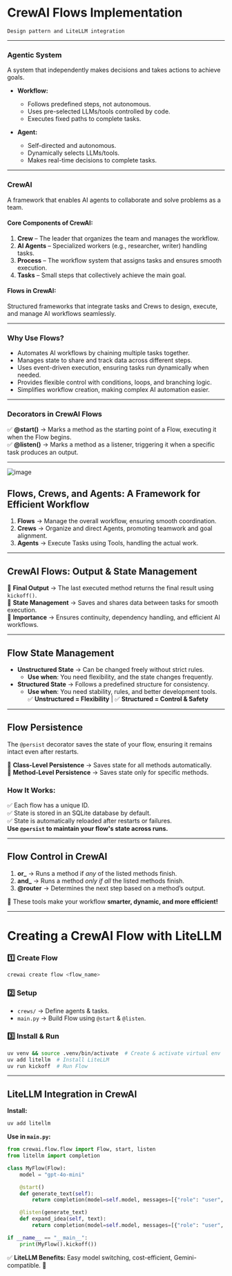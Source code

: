 
# **CrewAI Flows Implementation**

    Design pattern and LiteLLM integration

---

### **Agentic System**  
A system that independently makes decisions and takes actions to achieve goals.  

- **Workflow:**  
  - Follows predefined steps, not autonomous.  
  - Uses pre-selected LLMs/tools controlled by code.  
  - Executes fixed paths to complete tasks.
    
- **Agent:**  
  - Self-directed and autonomous.  
  - Dynamically selects LLMs/tools.  
  - Makes real-time decisions to complete tasks.  

 

---

### **CrewAI**  
A framework that enables AI agents to collaborate and solve problems as a team.  

#### **Core Components of CrewAI:**  
1. **Crew** – The leader that organizes the team and manages the workflow.  
2. **AI Agents** – Specialized workers (e.g., researcher, writer) handling tasks.  
3. **Process** – The workflow system that assigns tasks and ensures smooth execution.  
4. **Tasks** – Small steps that collectively achieve the main goal.

   

#### **Flows in CrewAI:**  
Structured frameworks that integrate tasks and Crews to design, execute, and manage AI workflows seamlessly.  

---


### **Why Use Flows?**  
- Automates AI workflows by chaining multiple tasks together.  
- Manages state to share and track data across different steps.  
- Uses event-driven execution, ensuring tasks run dynamically when needed.  
- Provides flexible control with conditions, loops, and branching logic.  
- Simplifies workflow creation, making complex AI automation easier.  

---

### **Decorators in CrewAI Flows**  
✅ **@start()** → Marks a method as the starting point of a Flow, executing it when the Flow begins.  
✅ **@listen()** → Marks a method as a listener, triggering it when a specific task produces an output.  

---


![image](https://github.com/user-attachments/assets/d22524ea-a65f-4bd5-a2a4-b592e5e190c2)


## **Flows, Crews, and Agents: A Framework for Efficient Workflow**
1. **Flows** → Manage the overall workflow, ensuring smooth coordination.  
2. **Crews** → Organize and direct Agents, promoting teamwork and goal alignment.  
3. **Agents** → Execute Tasks using Tools, handling the actual work.  

---

## **CrewAI Flows: Output & State Management**  
🔹 **Final Output** → The last executed method returns the final result using `kickoff()`.  
🔹 **State Management** → Saves and shares data between tasks for smooth execution.  
🔹 **Importance** → Ensures continuity, dependency handling, and efficient AI workflows.  

---

## **Flow State Management**  
- **Unstructured State** → Can be changed freely without strict rules.  
  - **Use when**: You need flexibility, and the state changes frequently.  
- **Structured State** → Follows a predefined structure for consistency.  
  - **Use when**: You need stability, rules, and better development tools.  
✅ **Unstructured = Flexibility** | ✅ **Structured = Control & Safety**  

---

## **Flow Persistence**  
The `@persist` decorator saves the state of your flow, ensuring it remains intact even after restarts.  

🔹 **Class-Level Persistence** → Saves state for all methods automatically.  
🔹 **Method-Level Persistence** → Saves state only for specific methods.  

### **How It Works:**  
✅ Each flow has a unique ID.  
✅ State is stored in an SQLite database by default.  
✅ State is automatically reloaded after restarts or failures.  
**Use `@persist` to maintain your flow's state across runs.**  

---

## **Flow Control in CrewAI**  
1. **or_** → Runs a method if *any* of the listed methods finish.  
2. **and_** → Runs a method *only if all* the listed methods finish.  
3. **@router** → Determines the next step based on a method’s output.  

🚀 These tools make your workflow **smarter, dynamic, and more efficient!**  

---

# **Creating a CrewAI Flow with LiteLLM**  

### **1️⃣ Create Flow**  
```bash
crewai create flow <flow_name>
```

### **2️⃣ Setup**  
- `crews/` → Define agents & tasks.  
- `main.py` → Build Flow using `@start` & `@listen`.  

### **3️⃣ Install & Run**  
```bash
uv venv && source .venv/bin/activate  # Create & activate virtual env  
uv add litellm  # Install LiteLLM  
uv run kickoff  # Run Flow  
```

---

## **LiteLLM Integration in CrewAI**  
**Install:**  
```bash
uv add litellm
```

**Use in `main.py`:**  
```python
from crewai.flow.flow import Flow, start, listen
from litellm import completion  

class MyFlow(Flow):
    model = "gpt-4o-mini"

    @start()
    def generate_text(self):
        return completion(model=self.model, messages=[{"role": "user", "content": "Blog idea for 2025?"}])["choices"][0]["message"]["content"].strip()

    @listen(generate_text)
    def expand_idea(self, text):
        return completion(model=self.model, messages=[{"role": "user", "content": f"Expand: {text}"}])["choices"][0]["message"]["content"].strip()

if __name__ == "__main__":
    print(MyFlow().kickoff())
```

✅ **LiteLLM Benefits:** Easy model switching, cost-efficient, Gemini-compatible. 🚀



